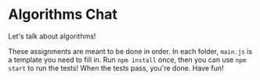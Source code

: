 # Algorithms Chat

Let's talk about algorithms!

These assignments are meant to be done in order. In each folder, `main.js` is a
template you need to fill in. Run `npm install` once, then you can use `npm start` to run the tests! When the tests pass, you're done. Have fun!
